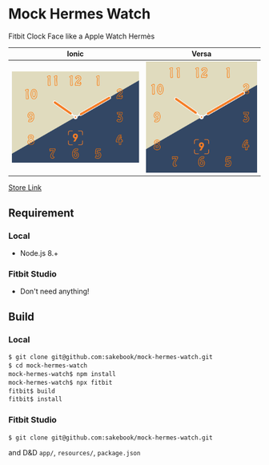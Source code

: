 # Mock Hermes Watch

Fitbit Clock Face like a Apple Watch Hermès

|Ionic|Versa|
|:---:|:---:|
|![image](art/screenshot-ionic.png)|![image](art/screenshot-versa.png)|

[Store Link](https://gam.fitbit.com/gallery/clock/50d69af9-f680-4f73-aad4-2f7b0c30dafc)

## Requirement
### Local
- Node.js 8.+

### Fitbit Studio
- Don't need anything!

## Build
### Local

```sh
$ git clone git@github.com:sakebook/mock-hermes-watch.git
$ cd mock-hermes-watch
mock-hermes-watch$ npm install
mock-hermes-watch$ npx fitbit
fitbit$ build
fitbit$ install
```

### Fitbit Studio
```sh
$ git clone git@github.com:sakebook/mock-hermes-watch.git
```

and D&D `app/`, `resources/`, `package.json`

